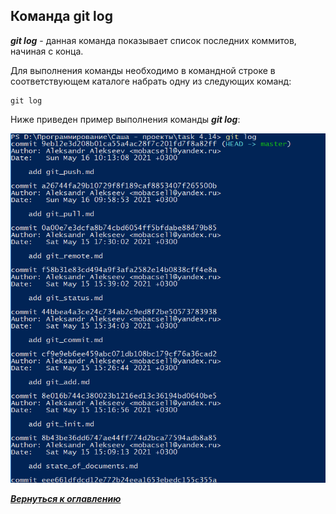 ## Команда git log

***git log*** - данная команда показывает список последних коммитов, начиная с конца.

Для выполнения команды необходимо в командной строке в соответствующем каталоге набрать одну из следующих команд:

```bash=
git log
```

Ниже приведен пример выполнения команды ***git log***:

![git log](../assets/git_log.png)

[***Вернуться к оглавлению***](../readme.md)